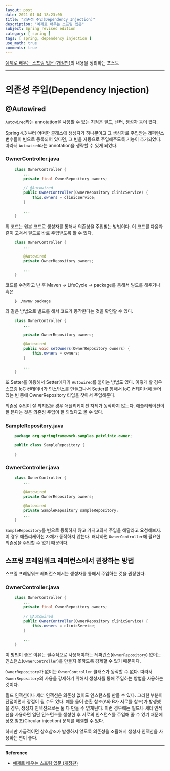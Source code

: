 ```yaml
---
layout: post
date: 2021-01-04 18:23:00
title: "의존성 주입(Dependency Injection)"
description: "예제로 배우는 스프링 입문"
subject: Spring revised edition
category: [ spring ]
tags: [ spring, dependency injection ]
use_math: true
comments: true
---
```


[예제로 배우는 스프링 입문 (개정판)](https://www.inflearn.com/course/spring_revised_edition/)의 내용을 정리하는 포스트

---

# 의존성 주입(Dependency Injection)

## @Autowired

`Autowired`라는 annotation을 사용할 수 있는 지점은 필드, 센터, 생성자 등이 있다.

Spring 4.3 부터 어떠한 클래스에 생성자가 하나뿐이고 그 생성자로 주입받는 레퍼런스 변수들이 빈으로 등록되어 있다면, 그 빈을 자동으로 주입해주도록 기능이 추가되었다. 따라서 `Autowired`라는 annotation을 생략할 수 있게 되었다.

### OwnerController.java

```java
    class OwnerController {
        ...
        private final OwnerRepository owners;

        // @Autowired
        public OwnerController(OwnerRepository clinicService) {
            this.owners = clinicService;
        }

        ...
    }
```

위 코드는 원본 코드로 생성자를 통해서 의존성을 주입받는 방법이다. 이 코드를 다음과 같이 고쳐서 필드로 바로 주입받도록 할 수 있다.

```java
    class OwnerController {
        ...

        @Autowired
        private OwnerRepository owners;

        ...
    }
```

코드를 수정하고 난 후 Maven -> LifeCycle -> package를 통해서 빌드를 해주거나 혹은

```
    $ ./mvnw package
```

와 같은 방법으로 빌드를 해서 코드가 동작한다는 것을 확인할 수 있다.

```java
    class OwnerController {
        ...

        private OwnerRepository owners;

        @Autowired
        public void setOwners(OwnerRepository owners) {
            this.owners = owners;
        }

        ...
    }
```

또 Setter를 이용해서 Setter에다가 `Autowired`를 붙이는 방법도 있다. 이렇게 할 경우 스프링 IoC 컨테이너가 인스턴스를 만들고나서 Setter를 통해서 IoC 컨테이너에 들어있는 빈 중에 OwnerRepository 타입을 찾아서 주입해준다.

의존성 주입이 잘 되지않을 경우 애플리케이션 자체가 동작하지 않는다. 애플리케이션이 잘 뜬다는 것은 의존성 주입이 잘 되었다고 볼 수 있다.

### SampleRepository.java

```java
    package org.springframework.samples.petclinic.owner;

    public class SampleRepository {

    }
```

### OwnerController.java

```java
    class OwnerController {
        ...

        @Autowired
        private OwnerRepository owners;

        @Autowired
        private SampleRepository sampleRepository;
        ...
    }
```

`SampleRepository`를 빈으로 등록하지 않고 가지고와서 주입을 해달라고 요청해보자. 이 경우 애플리케이션 자체가 동작하지 않는다. 왜냐하면 `OwnerController`에 필요한 의존성을 주입할 수 없기 때문이다.

## 스프링 프레임워크 레퍼런스에서 권장하는 방법

스프링 프레임워크 레퍼런스에서는 생성자를 통해서 주입하는 것을 권장한다.

### OwnerController.java

```java
    class OwnerController {
        ...
        private final OwnerRepository owners;

        // @Autowired
        public OwnerController(OwnerRepository clinicService) {
            this.owners = clinicService;
        }

        ...
    }
```

이 방법이 좋은 이유는 필수적으로 사용해야하는 레퍼런스(`OwnerRepository`) 없이는 인스턴스(`OwnerController`)를 만들지 못하도록 강제할 수 있기 때문이다.

`OwnerRepository`가 없이는 `OwnerController` 클래스가 동작할 수 없다. 따라서 `OwnerRepository`의 사용을 강제하기 위해서 생성자를 통해 주입하는 방법을 사용하는 것이다.

필드 인젝션이나 세터 인젝션은 의존성 없이도 인스턴스를 만들 수 있다. 그러한 부분이 단점이면서 장점이 될 수도 있다. 예를 들어 순환 참조(A와 B가 서로를 참조)가 발생했을 경우, 생성자 인젝션으로는 둘 다 만들 수 없게된다. 이런 경우에는 필드나 세터 인젝션을 사용하면 일단 인스턴스를 생성한 후 서로의 인스턴스를 주입해 줄 수 있기 때문에 상호 참조(Circular injection) 문제를 해결할 수 있다.

하지만 가급적이면 상호참조가 발생하지 않도록 의존성을 조율해서 생성자 인젝션을 사용하는 편이 좋다.

---
**Reference**
+ [예제로 배우는 스프링 입문 (개정판)](https://www.inflearn.com/course/spring_revised_edition/)
